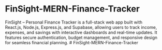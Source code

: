 # FinSight-MERN-Finance-Tracker
FinSight – Personal Finance Tracker is a full-stack web app built with React.js, Node.js, Express.js, and Supabase, allowing users to track income, expenses, and savings with interactive dashboards and real-time updates. It features secure authentication, budget management, and responsive design for seamless financial planning.
#   F i n S i g h t - M E R N - F i n a n c e - T r a c k e r  
 